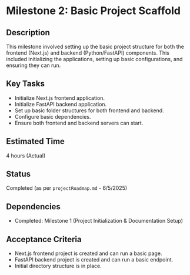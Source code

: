 # Milestone 2: Basic Project Scaffold

## Description
This milestone involved setting up the basic project structure for both the frontend (Next.js) and backend (Python/FastAPI) components. This included initializing the applications, setting up basic configurations, and ensuring they can run.

## Key Tasks
*   Initialize Next.js frontend application.
*   Initialize FastAPI backend application.
*   Set up basic folder structures for both frontend and backend.
*   Configure basic dependencies.
*   Ensure both frontend and backend servers can start.

## Estimated Time
4 hours (Actual)

## Status
Completed (as per `projectRoadmap.md` - 6/5/2025)

## Dependencies
*   Completed: Milestone 1 (Project Initialization & Documentation Setup)

## Acceptance Criteria
*   Next.js frontend project is created and can run a basic page.
*   FastAPI backend project is created and can run a basic endpoint.
*   Initial directory structure is in place.
